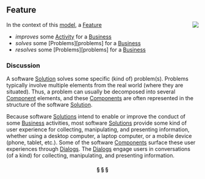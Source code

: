## Feature

<img src="https://rawgithub.com/nikboyd/sample-domain/master/images/feature.svg" align="right"/>

In the context of this [model](../README.md), a [Feature][feature]

* <i>improves</i> some [Activity][activity] for a [Business][business]
* <i>solves</i> some [Problems][problems] for a [Business][business]
* <i>resolves</i> some [Problems][problems] for a [Business][business]

### Discussion

A software [Solution][solution] solves some specific (kind of) problem(s).
Problems typically involve multiple elements from the real world (where they are situated).
Thus, a problem can usually be decomposed into several [Component][component] elements,
and these [Components][component] are often represented in the structure of the software [Solution][solution].

Because software [Solutions][solution] intend to enable or improve the conduct of some [Business][business] activities,
most software [Solutions][solution] provide some kind of user experience for collecting, manipulating, and
presenting information, whether using a desktop computer, a laptop computer, or a mobile device
(phone, tablet, etc.). Some of the software [Components][component] surface these user experiences through [Dialogs][dialog].
The [Dialogs][dialog] engage users in conversations (of a kind) for collecting, manipulating, and presenting information.


<h4 align="center"><b>&sect; &sect; &sect;</b></h4>

[activity]: activity.md
[activities]: activity.md
[business]: business.md
[businesses]: business.md
[component]: component.md
[components]: component.md
[developer]: developer.md
[developers]: developer.md
[dialog]: dialog.md
[dialogs]: dialog.md
[expector]: expector.md
[expectors]: expector.md
[feature]: feature.md
[features]: feature.md
[governor]: governor.md
[governors]: governor.md
[improvement]: improvement.md
[improvements]: improvement.md
[interface]: interface.md
[interfaces]: interface.md
[mission]: mission.md
[missions]: mission.md
[requestor]: requestor.md
[requestors]: requestor.md
[solution]: solution.md
[solutions]: solution.md
[source]: source.md
[sources]: source.md
[value]: value.md
[values]: value.md
[vision]: vision.md
[visions]: vision.md

